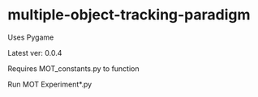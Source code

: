 # multiple-object-tracking-paradigm

Uses Pygame

Latest ver: 0.0.4

Requires MOT_constants.py to function

Run MOT Experiment*.py 
